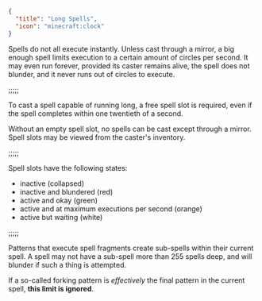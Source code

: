 ```json
{
  "title": "Long Spells",
  "icon": "minecraft:clock"
}
```

Spells do not all execute instantly. Unless cast through a mirror, a big enough spell limits execution to a certain amount of circles per second. 
It may even run forever, 
provided its caster remains alive, the spell does not blunder, and it never runs out of circles to execute.

;;;;;

To cast a spell capable of running long, a free spell slot is required, even if the spell completes within one twentieth of a second. 


Without an empty spell slot, no spells can be cast except through a mirror. Spell slots may be viewed from the caster's inventory.

;;;;;

Spell slots have the following states: 

- inactive (collapsed)
- inactive and blundered (red)
- active and okay (green)
- active and at maximum executions per second (orange)
- active but waiting (white)

;;;;;

Patterns that execute spell fragments create sub-spells within their current spell. 
A spell may not have a sub-spell more than 255 spells deep, 
and will blunder if such a thing is attempted. 


If a so-called forking pattern is *effectively* the final pattern in the current spell, **this limit is ignored**.